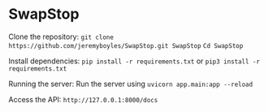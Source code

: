 # SwapStop

Clone the repository:
```git clone https://github.com/jeremyboyles/SwapStop.git SwapStop```
```Cd SwapStop```

Install dependencies:
```pip install -r requirements.txt```
or
```pip3 install -r requirements.txt```

Running the server:
Run the server using ```uvicorn app.main:app --reload```

Access the API:
```http://127.0.0.1:8000/docs```

